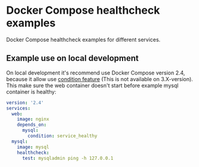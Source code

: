 # Docker Compose healthcheck examples

Docker Compose healthcheck examples for different services.

## Example use on local development

On local development it's recommend use Docker Compose version 2.4, because it allow use [condition feature](https://docs.docker.com/compose/compose-file/compose-file-v2/#depends_on) (This is not available on 3.X-version). This make sure the web container doesn't start before example mysql container is healthy:

```yml
version: '2.4'
services:
  web:
    image: nginx
    depends_on:
      mysql:
        condition: service_healthy
  mysql:
    image: mysql
    healthcheck:
      test: mysqladmin ping -h 127.0.0.1
```